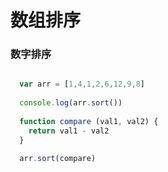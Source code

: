 # 数组排序

### 数字排序

```js

  var arr = [1,4,1,2,6,12,9,8]
  
  console.log(arr.sort())
  
  function compare (val1, val2) {
    return val1 - val2
  }
  
  arr.sort(compare)
```